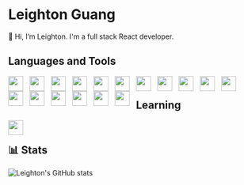# Leighton Guang

👋 Hi, I’m Leighton. I'm a full stack React developer.

## Languages and Tools

<img align="left" width="30px" style="padding-right:10px" src="https://cdn.jsdelivr.net/gh/devicons/devicon/icons/html5/html5-original-wordmark.svg" />
<img align="left" width="30px" style="padding-right:10px" src="https://cdn.jsdelivr.net/gh/devicons/devicon/icons/css3/css3-original-wordmark.svg" />
<img align="left" width="30px" style="padding-right:10px" src="https://cdn.jsdelivr.net/gh/devicons/devicon/icons/javascript/javascript-original.svg" />
<img align="left" width="30px" style="padding-right:10px" src="https://cdn.jsdelivr.net/gh/devicons/devicon/icons/react/react-original.svg" />
<img align="left" width="30px" style="padding-right:10px" src="https://cdn.jsdelivr.net/gh/devicons/devicon/icons/nodejs/nodejs-original.svg" />
<img align="left" width="30px" style="padding-right:10px" src="https://cdn.jsdelivr.net/gh/devicons/devicon/icons/express/express-original.svg" />
<img align="left" width="30px" style="padding-right:10px" src="https://static-00.iconduck.com/assets.00/knex-js-icon-1024x1024-t5ikxjr5.png" />
<img align="left" width="30px" style="padding-right:10px" src="https://cdn.jsdelivr.net/gh/devicons/devicon/icons/sass/sass-original.svg" />
<img align="left" width="30px" style="padding-right:10px" src="https://cdn.jsdelivr.net/gh/devicons/devicon/icons/mysql/mysql-original-wordmark.svg" />
<img align="left" width="30px" style="padding-right:10px" src="https://cdn.jsdelivr.net/gh/devicons/devicon/icons/python/python-original.svg" />
<img align="left" width="30px" style="padding-right:10px" src="https://cdn.jsdelivr.net/gh/devicons/devicon/icons/discordjs/discordjs-original.svg" />          
<img align="left" width="30px" style="padding-right:10px" src="https://cdn.jsdelivr.net/gh/devicons/devicon/icons/npm/npm-original-wordmark.svg" />
<img align="left" width="30px" style="padding-right:10px" src="https://cdn.jsdelivr.net/gh/devicons/devicon/icons/vscode/vscode-original.svg" />
<img align="left" width="30px" style="padding-right:10px" src="https://cdn.jsdelivr.net/gh/devicons/devicon/icons/bash/bash-original.svg" /> 
<img align="left" width="30px" style="padding-right:10px" src="https://cdn.jsdelivr.net/gh/devicons/devicon/icons/git/git-original.svg" />
<img align="left" width="30px" style="padding-right:10px" src="https://cdn.jsdelivr.net/gh/devicons/devicon/icons/github/github-original.svg" />    
<img align="left" width="30px" style="padding-right:10px" src="https://cdn.jsdelivr.net/gh/devicons/devicon/icons/jira/jira-original-wordmark.svg" />

<br />

## Learning

<img align="left" width="30px" 
style="padding-right:10px" src="https://cdn.jsdelivr.net/gh/devicons/devicon/icons/typescript/typescript-original.svg" />

<br />

## 📊 Stats

![Leighton's GitHub stats](https://github-readme-stats.vercel.app/api?username=LeightonGuang&show_icons=true&theme=radical)
